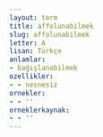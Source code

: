 ```yaml
---
layout: term
title: affolunabilmek
slug: affolunabilmek
letter: A
lisan: Türkçe
anlamlar:
- bağışlanabilmek
ozellikler:
- - nesnesiz
ornekler:
- - ''
orneklerkaynak:
- - ''
---
```

